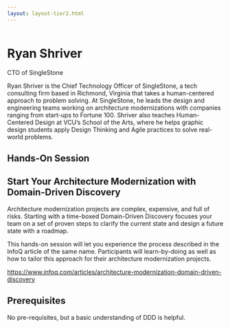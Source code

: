```yaml
---
layout: layout-tier2.html
---
```

<div class="container section featured-speaker">
   <div class="row">
     <div class="col-xs-12 col-sm-2 new-img-container">
       <img class="new-speaker-page-img ryan-shriver" />
       </div>
     <div class="col-xs-12 col-sm-10 copy-container">
       <h1 class="speaker-header">Ryan Shriver</h1>
       <span class="speaker-subtitle">CTO of SingleStone</span>
       <p></p>
       <p>Ryan Shriver is the Chief Technology Officer of SingleStone, a tech consulting firm based in Richmond, Virginia that takes a human-centered approach to problem solving. At SingleStone, he leads the design and engineering teams working on architecture modernizations with companies ranging from start-ups to Fortune 100. Shriver also teaches Human-Centered Design at VCU’s School of the Arts, where he helps graphic design students apply Design Thinking and Agile practices to solve real-world problems. </p>
       <h2>Hands-On Session</h2>
        <h2 class="gold">Start Your Architecture Modernization with Domain-Driven Discovery</h2>
       <p>Architecture modernization projects are complex, expensive, and full of risks. Starting with a time-boxed Domain-Driven Discovery  focuses your team on a set of proven steps to clarify the current state and design a future state with a roadmap.</p>
        <p>This hands-on session will let you experience the process described in the InfoQ article of the same name. Participants will learn-by-doing as well as how to tailor this approach for their architecture modernization projects.</p>
        <p><a href="https://www.infoq.com/articles/architecture-modernization-domain-driven-discovery" target="_blank">https://www.infoq.com/articles/architecture-modernization-domain-driven-discovery</a></p>
        <h2>Prerequisites</h2>
        <p>No pre-requisites, but a basic understanding of DDD is helpful.</p>
     </div>
   </div>
 </div>